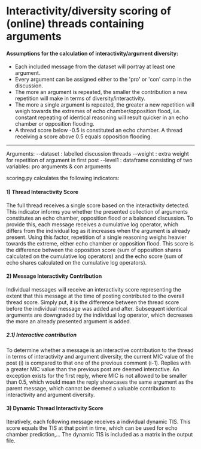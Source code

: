 # Interactivity/diversity scoring of (online) threads containing arguments

#### Assumptions for the calculation of interactivity/argument diversity:
* Each included message from the dataset will portray at least one argument.
* Every argument can be assigned either to the 'pro' or 'con' camp in the discussion.
* The more an argument is repeated, the smaller the contribution a new repetition will make in terms of diversity/interactivity.
* The more a single argument is repeated, the greater a new repetition will weigh towards the extremes of echo chamber/opposition flood, i.e. constant repeating of identical reasoning will result quicker in an echo chamber or opposition flooding.
* A thread score below -0.5 is constituted an echo chamber. A thread receiving a score above 0.5 equals opposition flooding.


________________________________________________________________________________________________________________________________________________


Arguments:
  --dataset : labelled discussion threads 
  --weight : extra weight for repetition of argument in first post
  --level1 : dataframe consisting of two variables: pro arguments & con arguments

scoring.py calculates the following indicators:


#### 1) Thread Interactivity Score

The full thread receives a single score based on the interactivity detected. This indicator informs you whether the presented collection of arguments constitutes an echo chamber, opposition flood or a balanced discussion. 
To provide this, each message receives a cumulative log operator, which differs from the individual log as it increases when the argument is already present. Using this factor, repetition of a single reasoning weighs heavier towards the extreme, either echo chamber or opposition flood.
This score is the difference between the opposition score (sum of opposition shares calculated on the cumulative log operators) and the echo score (sum of echo shares calculated on the cumulative log operators).


#### 2) Message Interactivity Contribution

Individual messages will receive an interactivity score representing the extent that this message at the time of posting contributed to the overall thread score. Simply put, it is the difference between the thread score before the individual message was added and after. Subsequent identical arguments are downgraded by the individual log operator, which decreases the more an already presented argument is added. 


##### 2.1) Interactive contribution

To determine whether a message is an interactive contribution to the thread in terms of interactivity and argument diversity, the current MIC value of the post (i) is compared to that one of the previous comment (i-1). Replies with a greater MIC value than the previous post are deemed interactive. An exception exists for the first reply, where MIC is not allowed to be smaller than 0.5, which would mean the reply showcases the same argument as the parent message, which cannot be deemed a valuable contribution to interactivity and argument diversity. 


#### 3) Dynamic Thread Interactivity Score

Iteratively, each following message receives a individual dynamic TIS. This score equals the TIS at that point in time, which can be used for echo chamber prediction,...
The dynamic TIS is included as a matrix in the output file.

